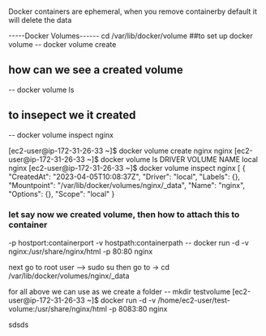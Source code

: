 ###

Docker containers are ephemeral, when you remove containerby default it will delete the data

-----Docker Volumes------
cd /var/lib/docker/volume
##to set up docker volume
-- docker volume create <name of volume>

## how can we see a created volume

-- docker volume ls

## to insepect we it created

-- docker volume inspect nginx

[ec2-user@ip-172-31-26-33 ~]$ docker volume create nginx
nginx
[ec2-user@ip-172-31-26-33 ~]$ docker volume ls
DRIVER VOLUME NAME
local nginx
[ec2-user@ip-172-31-26-33 ~]$ docker volume inspect nginx
[
{
"CreatedAt": "2023-04-05T10:08:37Z",
"Driver": "local",
"Labels": {},
"Mountpoint": "/var/lib/docker/volumes/nginx/\_data",
"Name": "nginx",
"Options": {},
"Scope": "local"
}

### let say now we created volume, then how to attach this to container

-p hostport:containerport
-v hostpath:containerpath
-- docker run -d -v nginx:/usr/share/nginx/html -p 80:80 nginx

next go to root user --> sudo su
then go to -> cd /var/lib/docker/volumes/nginx/\_data

for all above we can use as we create a folder
-- mkdir testvolume
[ec2-user@ip-172-31-26-33 ~]$ docker run -d -v /home/ec2-user/test-volume:/usr/share/nginx/html -p 8083:80 nginx

sdsds

####
